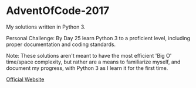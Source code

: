 # AdventOfCode-2017

My solutions written in Python 3.

Personal Challenge: By Day 25 learn Python 3 to a proficient level, including proper documentation and coding standards.

Note: These solutions aren't meant to have the most efficient 'Big O' time/space complexity, but rather are a means to familiarize myself, and document my progress, with Python 3 as I learn it for the first time.

[Official Website](https://adventofcode.com/ "Advent of Code")
